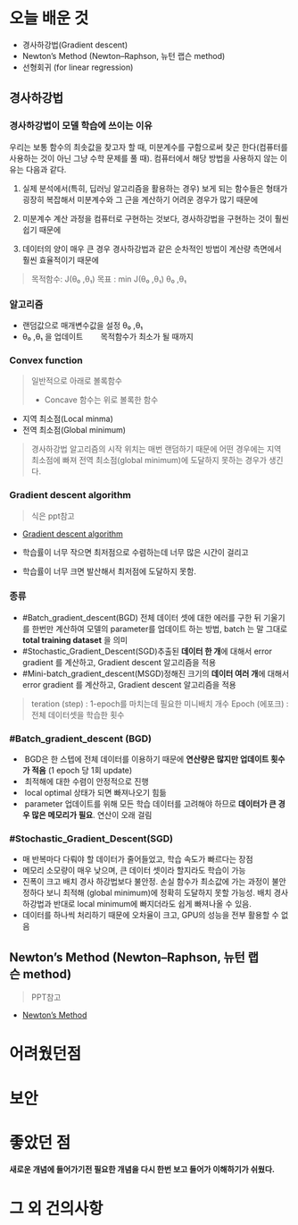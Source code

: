 # 오늘 배운 것

- 경사하강법(Gradient descent)
- Newton’s Method (Newton–Raphson, 뉴턴 랩슨 method)
- 선형회귀 (for linear regression)


## 경사하강법

### 경사하강법이 모델 학습에 쓰이는 이유

우리는 보통 함수의 최솟값을 찾고자 할 때, 미분계수를 구함으로써 찾곤 한다(컴퓨터를 사용하는 것이 아닌 그냥 수학 문제를 풀 때). 컴퓨터에서 해당 방법을 사용하지 않는 이유는 다음과 같다.

1. 실제 분석에서(특히, 딥러닝 알고리즘을 활용하는 경우) 보게 되는 함수들은 형태가 굉장히 복잡해서 미분계수와 그 근을 계산하기 어려운 경우가 많기 때문에
    
2. 미분계수 계산 과정을 컴퓨터로 구현하는 것보다, 경사하강법을 구현하는 것이 훨씬 쉽기 때문에
    
3. 데이터의 양이 매우 큰 경우 경사하강법과 같은 순차적인 방법이 계산량 측면에서 훨씬 효율적이기 때문에

> 목적함수: J(θ₀ ,θ₁)
> 목표 : min J(θ₀ ,θ₁)
>          θ₀ ,θ₁ 

### 알고리즘

- 랜덤값으로 매개변수값을 설정  θ₀ ,θ₁
- θ₀ ,θ₁ 을 업데이트 
      목적함수가 최소가 될 때까지

### Convex function

>일반적으로 아래로 볼록함수
>* Concave 함수는 위로 볼록한 함수

- 지역 최소점(Local minma) 
- 전역 최소점(Global minimum)

>경사하강법 알고리즘의 시작 위치는 매번 랜덤하기 때문에 어떤 경우에는 지역 최소점에 빠져 전역 최소점(global minimum)에 도달하지 못하는 경우가 생긴다.

### Gradient descent algorithm
> 식은 ppt참고
- [Gradient descent algorithm](https://docs.google.com/presentation/d/1zfXCR1ZyKV-DKstymQ7ahv5MrkFORZWA/edit#slide=id.p63)

- 학습률이 너무 작으면 최저점으로 수렴하는데 너무 많은 시간이 걸리고 

- 학습률이 너무 크면 발산해서 최저점에 도달하지 못함.

### 종류

- #Batch_gradient_descent(BGD) 전체 데이터 셋에 대한 에러를 구한 뒤 기울기를 한번만 계산하여 모델의 parameter를 업데이트 하는 방법, batch 는 말 그대로 **total training dataset** 을 의미
- #Stochastic_Gradient_Descent(SGD)추출된 **데이터 한 개**에 대해서 error gradient 를 계산하고, Gradient descent 알고리즘을 적용
- #Mini-batch_gradient_descent(MSGD)정해진 크기의 **데이터 여러 개**에 대해서 error gradient 를 계산하고, Gradient descent 알고리즘을 적용

>teration (step) : 1-epoch를 마치는데 필요한 미니배치 개수
>Epoch (에포크) : 전체 데이터셋을 학습한 횟수

### #Batch_gradient_descent (BGD)
-  BGD은 한 스텝에 전체 데이터를 이용하기 때문에 **연산량은 많지만 업데이트 횟수가 적음** (1 epoch 당 1회 update)
-  최적해에 대한 수렴이 안정적으로 진행
-  local optimal 상태가 되면 빠져나오기 힘듦
-  parameter 업데이트를 위해 모든 학습 데이터를 고려해야 하므로 **데이터가 큰 경우 많은 메모리가 필요**. 연산이 오래 걸림

### #Stochastic_Gradient_Descent(SGD)
- 매 반복마다 다뤄야 할 데이터가 줄어들었고, 학습 속도가 빠르다는 장점
- 메모리 소모량이 매우 낮으며, 큰 데이터 셋이라 할지라도 학습이 가능
- 진폭이 크고 배치 경사 하강법보다 불안정. 손실 함수가 최소값에 가는 과정이 불안정하다 보니 최적해 (global minimum)에 정확히 도달하지 못할 가능성. 배치 경사 하강법과 반대로 local minimum에 빠지더라도 쉽게 빠져나올 수 있음.
- 데이터를 하나씩 처리하기 때문에 오차율이 크고, GPU의 성능을 전부 활용할 수 없음


## Newton’s Method (Newton–Raphson, 뉴턴 랩슨 method)
>PPT참고
- [Newton’s Method](https://docs.google.com/presentation/d/1zfXCR1ZyKV-DKstymQ7ahv5MrkFORZWA/edit#slide=id.p87)


# 어려웠던점

# 보안

# 좋았던 점

**새로운 개념에 들어가기전 필요한 개념을 다시 한번 보고 들어가 이해하기가 쉬웠다.**

# 그 외 건의사항
